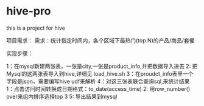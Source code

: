 # hive-pro
this is a project for hive 


项目需求：
   需求：统计指定时间内，各个区域下最热门(top N)的产品/商品/套餐
   
   
实现步骤：
   
   1：在mysql新建两张表，一张是city,一张是product_info,并把数据导入进去
   2: 把Mysql的这两张表导入到hive,详细见 load_hive.sh
   3：在proudct_info表里一个字段是json，需要编写hive udf来解析
   4：对这三张表联合查询sql,来统计结果
      1：点击访问时间转换成日期格式：to_date(access_time)
      2: 用row_number() over来组内排序选择top 3
   5: 导出结果到mysql 
   
